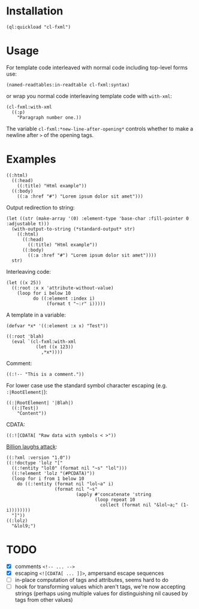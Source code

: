 # Installation

```
(ql:quickload "cl-fxml")
```

# Usage

For template code interleaved with normal code including top-level forms use:

```
(named-readtables:in-readtable cl-fxml:syntax)
```
or wrap you normal code interleaving template code with `with-xml`:

```
(cl-fxml:with-xml
  ((:p)
    "Paragraph number one.))
```

The variable `cl-fxml:*new-line-after-opening*` controls whether to make a newline after `>` of the opening tags.

# Examples

```
((:html)
  ((:head)
    ((:title) "Html example"))
  ((:body)
    ((:a :href "#") "Lorem ipsum dolor sit amet")))
```

Output redirection to string:

```
(let ((str (make-array '(0) :element-type 'base-char :fill-pointer 0 :adjustable t)))
  (with-output-to-string (*standard-output* str)
    ((:html)
      ((:head)
        ((:title) "Html example"))
      ((:body)
        ((:a :href "#") "Lorem ipsum dolor sit amet"))))
  str)
```

Interleaving code:

```
(let ((x 25))
  ((:root :x x 'attribute-without-value)
    (loop for i below 10
          do ((:element :index i)
               (format t "~:r" i)))))
```

A template in a variable:

```
(defvar *x* '((:element :x x) "Test"))

((:root 'blah)
  (eval `(cl-fxml:with-xml
           (let ((x 123))
             ,*x*))))
```

Comment:

```
((:!-- "This is a comment."))
```

For lower case use the standard symbol character escaping (e.g. `:|RootElement|`):

```
((:|RootElement| '|Blah|)
  ((:|Test|)
    "Content"))
```

CDATA:

```
((:![CDATA[ "Raw data with symbols < >"))
```

[Billion laughs attack](https://en.wikipedia.org/wiki/Billion_laughs_attack):

```
((:?xml :version "1.0"))
((:!doctype 'lolz "["
  ((:!entity "lol0" (format nil "~s" "lol")))
  ((:!element 'lolz "(#PCDATA)"))
  (loop for i from 1 below 10
    do ((:!entity (format nil "lol~a" i)
                  (format nil "~s"
                          (apply #'concatenate 'string
                                 (loop repeat 10
                                   collect (format nil "&lol~a;" (1- i))))))))
  "]"))
((:lolz)
  "&lol9;")
```

# TODO

- [x] comments `<!-- ... -->`
- [x] escaping `<![CDATA[ ... ]]>`, ampersand escape sequences
- [ ] in-place computation of tags and attributes, seems hard to do
- [ ] hook for transforming values which aren't tags, we're now accepting strings (perhaps using multiple values for distinguishing nil caused by tags from other values)
